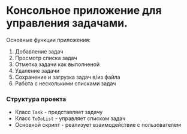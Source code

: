 # Консольное приложение для управления задачами.
Основные функции приложения:
1. Добавление задач
2. Просмотр списка задач
3. Отметка задачи как выполненой
4. Удаление задачи
5. Сохранение и загрузка задач в/из файла
6. Работа с несколькими списками задач

### Структура проекта
- Класс ```Task``` - представляет задачу
- Класс ```ToDoList``` - управляет списком задач
- Основной скрипт - реализует взаимодействие с пользователем